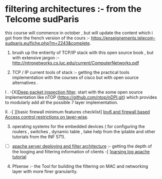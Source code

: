 # filtering architectures :- from the Telcome sudParis 
this course will commence in october , but will update the content which i got from the french version of the cours :- 
https://enseignements.telecom-sudparis.eu/fiche.php?m=2243&complete.

1. brush up the entierity of TCP/IP stack with this open source book  , but with extensive jargon :- http://intronetworks.cs.luc.edu/current/ComputerNetworks.pdf


2. TCP / IP current tools of stack :- getting the practical tools implementation with the courses of cisco but with open source alternatives . 
  
  I . -[X][Deep packet inspection filter](). start with the some open source implementation like nTOP (https://github.com/ntop/nDPI.git) which provides to modularly add all the possible 7 layer implementation.
  
  II. -[ ][basic firewall minimum features checklist]
      [Ipv6 and  firewall based Access control restrictions on layer-wise]().
  



3.  operating systems for the embedded devices ( for configuring  the routers , switches , dynamic table , take help from the iptable and other tutorials from the INF 571). 
  -[ ] [apache server deploying and filter  architecture](https://httpd.apache.org/docs/current/filter.html) :- getting the depth of the  looging and filtering information of clients 
        -[ ][parsing log apache tutorial]() 
      

4. Pfsense :- the Tool for  building the  filtering on MAC and networking layer with more finer granularity. 
 

